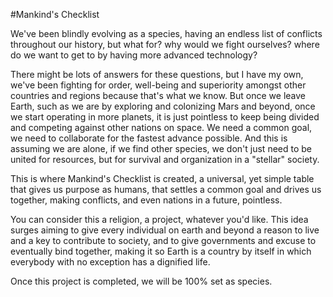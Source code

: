 #Mankind's Checklist

We've been blindly evolving as a species, having an endless list of conflicts throughout our history, but what for? why would we fight ourselves? where do we want to get to by having more advanced technology?

There might be lots of answers for these questions, but I have my own, we've been fighting for order, well-being and superiority amongst other countries and regions because that's what we know. But once we leave Earth, such as we are by exploring and colonizing Mars and beyond, once we start operating in more planets, it is just pointless to keep being divided and competing against other nations on space. We need a common goal, we need to collaborate for the fastest advance possible. And this is assuming we are alone, if we find other species, we don't just need to be united for resources, but for survival and organization in a "stellar" society.

This is where Mankind's Checklist is created, a universal, yet simple table that gives us purpose as humans, that settles a common goal and drives us together, making conflicts, and even nations in a future, pointless.

You can consider this a religion, a project, whatever you'd like. This idea surges aiming to give every individual on earth and beyond a reason to live and a key to contribute to society, and to give governments and excuse to eventually bind together, making it so Earth is a country by itself in which everybody with no exception has a dignified life.

Once this project is completed, we will be 100% set as species.
